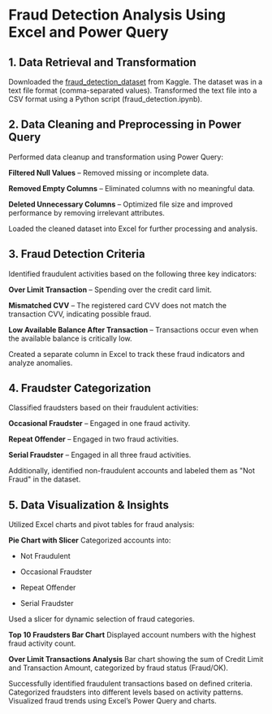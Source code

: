# Fraud Detection Analysis Using Excel and Power Query

## 1. Data Retrieval and Transformation
Downloaded the [fraud_detection_dataset](https://www.kaggle.com/datasets/ranjeetshrivastav/fraud-detection-dataset) from Kaggle. The dataset was in a text file format (comma-separated values).
Transformed the text file into a CSV format using a Python script (fraud_detection.ipynb).

## 2. Data Cleaning and Preprocessing in Power Query
Performed data cleanup and transformation using Power Query:

**Filtered Null Values** – Removed missing or incomplete data.

**Removed Empty Columns** – Eliminated columns with no meaningful data.

**Deleted Unnecessary Columns** – Optimized file size and improved performance by removing irrelevant attributes.

Loaded the cleaned dataset into Excel for further processing and analysis.

## 3. Fraud Detection Criteria
Identified fraudulent activities based on the following three key indicators:

**Over Limit Transaction** – Spending over the credit card limit.

**Mismatched CVV** – The registered card CVV does not match the transaction CVV, indicating possible fraud.

**Low Available Balance After Transaction** – Transactions occur even when the available balance is critically low.

Created a separate column in Excel to track these fraud indicators and analyze anomalies.

## 4. Fraudster Categorization
Classified fraudsters based on their fraudulent activities:

**Occasional Fraudster** – Engaged in one fraud activity.

**Repeat Offender** – Engaged in two fraud activities.

**Serial Fraudster** – Engaged in all three fraud activities.

Additionally, identified non-fraudulent accounts and labeled them as "Not Fraud" in the dataset.

## 5. Data Visualization & Insights
Utilized Excel charts and pivot tables for fraud analysis:

**Pie Chart with Slicer**
Categorized accounts into:

- Not Fraudulent

- Occasional Fraudster

- Repeat Offender

- Serial Fraudster

Used a slicer for dynamic selection of fraud categories.

**Top 10 Fraudsters Bar Chart**
Displayed account numbers with the highest fraud activity count.

**Over Limit Transactions Analysis**
Bar chart showing the sum of Credit Limit and Transaction Amount, categorized by fraud status (Fraud/OK).

Successfully identified fraudulent transactions based on defined criteria.
Categorized fraudsters into different levels based on activity patterns.
Visualized fraud trends using Excel’s Power Query and charts.
